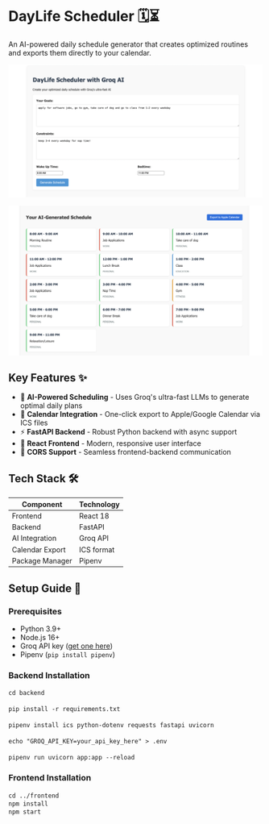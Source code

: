 # DayLife Scheduler 🗓️⏳

An AI-powered daily schedule generator that creates optimized routines and exports them directly to your calendar.

![Schedule Generator Interface](/screenshots/cal_scheduler_ss1.png)

![Calendar Export](/screenshots/cal_scheduler_ss2.png)


## Key Features ✨

- 🧠 **AI-Powered Scheduling** - Uses Groq's ultra-fast LLMs to generate optimal daily plans
- 📅 **Calendar Integration** - One-click export to Apple/Google Calendar via ICS files
- ⚡ **FastAPI Backend** - Robust Python backend with async support
- 🎨 **React Frontend** - Modern, responsive user interface
- 🔄 **CORS Support** - Seamless frontend-backend communication

## Tech Stack 🛠️

| Component       | Technology |
|-----------------|------------|
| Frontend        | React 18   |
| Backend         | FastAPI    |
| AI Integration  | Groq API   |
| Calendar Export | ICS format |
| Package Manager | Pipenv     |

## Setup Guide 🚀

### Prerequisites

- Python 3.9+
- Node.js 16+
- Groq API key ([get one here](https://console.groq.com/keys))
- Pipenv (`pip install pipenv`)

### Backend Installation

```
cd backend

pip install -r requirements.txt

pipenv install ics python-dotenv requests fastapi uvicorn

echo "GROQ_API_KEY=your_api_key_here" > .env

pipenv run uvicorn app:app --reload
```

### Frontend Installation

```
cd ../frontend
npm install
npm start
```